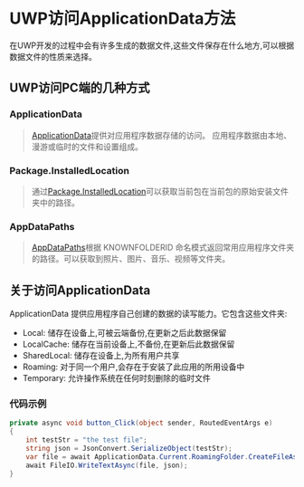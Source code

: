 # UWP访问ApplicationData方法
在UWP开发的过程中会有许多生成的数据文件,这些文件保存在什么地方,可以根据数据文件的性质来选择。

## UWP访问PC端的几种方式
### ApplicationData
> [ApplicationData](https://docs.microsoft.com/en-us/uwp/api/windows.storage.applicationdata?wt.mc_id=MVP&view=winrt-20348)提供对应用程序数据存储的访问。 应用程序数据由本地、漫游或临时的文件和设置组成。
### Package.InstalledLocation
> 通过[Package.InstalledLocation](https://docs.microsoft.com/en-us/uwp/api/windows.applicationmodel.package.installedlocation?view=winrt-20348#Windows_ApplicationModel_Package_InstalledLocation?wt.mc_id=MVP)可以获取当前包在当前包的原始安装文件夹中的路径。
### AppDataPaths
> [AppDataPaths](https://docs.microsoft.com/en-us/uwp/api/windows.storage.appdatapaths?wt.mc_id=MVP&view=winrt-20348)根据 KNOWNFOLDERID 命名模式返回常用应用程序文件夹的路径。可以获取到照片、图片、音乐、视频等文件夹。

## 关于访问ApplicationData
ApplicationData 提供应用程序自己创建的数据的读写能力。它包含这些文件夹: 
* Local: 储存在设备上,可被云端备份,在更新之后此数据保留
* LocalCache: 储存在当前设备上,不备份,在更新后此数据保留
* SharedLocal: 储存在设备上,为所有用户共享
* Roaming: 对于同一个用户,会存在于安装了此应用的所用设备中
* Temporary: 允许操作系统在任何时刻删除的临时文件

### 代码示例
```cs
private async void button_Click(object sender, RoutedEventArgs e)
{
	int testStr = "the test file";
	string json = JsonConvert.SerializeObject(testStr);
	var file = await ApplicationData.Current.RoamingFolder.CreateFileAsync("TestFile.json");
	await FileIO.WriteTextAsync(file, json);
}
```